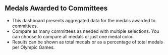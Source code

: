 ## Medals Awarded to Committees

- This dashboard presents aggregated data for the medals awarded to committees.
- Compare as many committees as needed with multiple selections. You can choose to compare all medals or just one medal color.
- Results can be shown as total medals or as a percentage of total medals per Olympic Games.
